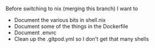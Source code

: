 Before switching to nix (merging this branch) I want to

- Document the various bits in shell.nix
- Document some of the things in the Dockerfile
- Document .envrc
- Clean up the .gitpod.yml so I don't get that many shells